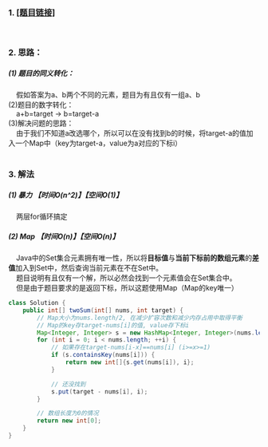 ### 1. [[题目链接]](https://leetcode-cn.com/problems/two-sum/)
<br>

### 2. 思路：<br>
##### (1) 题目的同义转化：<br>
&nbsp;&nbsp;&nbsp;&nbsp;假如答案为a、b两个不同的元素，题目为有且仅有一组a、b<br>
(2)题目的数字转化：<br>
&nbsp;&nbsp;&nbsp;&nbsp;a+b=target -> b=target-a<br>
(3)解决问题的思路：<br>
&nbsp;&nbsp;&nbsp;&nbsp;由于我们不知道a改选哪个，所以可以在没有找到b的时候，将target-a的值加入一个Map中（key为target-a，value为a对应的下标i）<br>
<br>

### 3. 解法<br>
##### (1) 暴力 【时间O(n^2)】【空间O(1)】<br>
&nbsp;&nbsp;&nbsp;&nbsp;两层for循环搞定<br>

##### (2) Map 【时间O(n)】【空间O(n)】<br>
&nbsp;&nbsp;&nbsp;&nbsp;Java中的Set集合元素拥有唯一性，所以将**目标值**与**当前下标前的数组元素**的**差值**加入到Set中，然后查询当前元素在不在Set中。<br>
&nbsp;&nbsp;&nbsp;&nbsp;题目说明有且仅有一个解，所以必然会找到一个元素值会在Set集合中。<br>
&nbsp;&nbsp;&nbsp;&nbsp;但是由于题目要求的是返回下标，所以这题使用Map（Map的key唯一）
```java
class Solution {
    public int[] twoSum(int[] nums, int target) {
        // Map大小为nums.length/2, 在减少扩容次数和减少内存占用中取得平衡
        // Map的key存target-nums[i]的值, value存下标i
        Map<Integer, Integer> s = new HashMap<Integer, Integer>(nums.length / 2);
        for (int i = 0; i < nums.length; ++i) {
            // 如果存在target-nums[i-x]==nums[i] (i>=x>=1)
            if (s.containsKey(nums[i])) {
                return new int[]{s.get(nums[i]), i};
            }

            // 还没找到
            s.put(target - nums[i], i);
        }

        // 数组长度为0的情况
        return new int[0];
    }
}
```